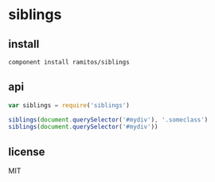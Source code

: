 # siblings

## install

```bash
component install ramitos/siblings
```

## api

```js
var siblings = require('siblings')

siblings(document.querySelector('#mydiv'), '.someclass')
siblings(document.querySelector('#mydiv'))
```

## license

MIT